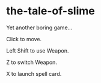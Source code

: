 # the-tale-of-slime

Yet another boring game...

Click to move.

Left Shift to use Weapon.

Z to switch Weapon.

X to launch spell card.
